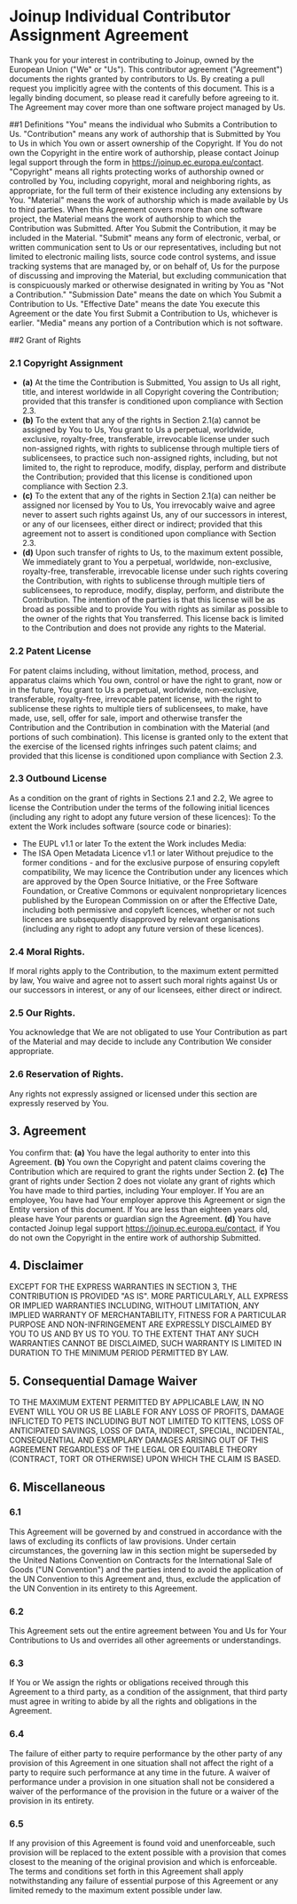 # Joinup Individual Contributor Assignment Agreement

Thank you for your interest in contributing to Joinup, owned by the European Union ("We" or "Us").
This contributor agreement ("Agreement") documents the rights granted by contributors to Us. By creating a pull request you implicitly agree with the contents of this document.
This is a legally binding document, so please read it carefully before agreeing to it. The Agreement may cover more than one software project managed by Us.

##1 Definitions
      "You" means the individual who Submits a Contribution to Us.
      "Contribution" means any work of authorship that is Submitted by You to Us in which You own or assert ownership of the Copyright. If You do not own the Copyright in the entire work of authorship, please contact Joinup legal support through the form in https://joinup.ec.europa.eu/contact.
      "Copyright" means all rights protecting works of authorship owned or controlled by You, including copyright, moral and neighboring rights, as appropriate, for the full term of their existence including any extensions by You.
      "Material" means the work of authorship which is made available by Us to third parties. When this Agreement covers more than one software project, the Material means the work of authorship to which the Contribution was Submitted. After You Submit the Contribution, it may be included in the Material.
      "Submit" means any form of electronic, verbal, or written communication sent to Us or our representatives, including but not limited to electronic mailing lists, source code control systems, and issue tracking systems that are managed by, or on behalf of, Us for the purpose of discussing and improving the Material, but excluding communication that is conspicuously marked or otherwise designated in writing by You as "Not a Contribution."
      "Submission Date" means the date on which You Submit a Contribution to Us.
      "Effective Date" means the date You execute this Agreement or the date You first Submit a Contribution to Us, whichever is earlier.
      "Media" means any portion of a Contribution which is not software.

##2 Grant of Rights
### 2.1 Copyright Assignment
 * __(a)__ At the time the Contribution is Submitted, You assign to Us all right, title, and interest worldwide in all Copyright covering the Contribution; provided that this transfer is conditioned upon compliance with Section 2.3.
 * __(b)__ To the extent that any of the rights in Section 2.1(a) cannot be assigned by You to Us, You grant to Us a perpetual, worldwide, exclusive, royalty-free, transferable, irrevocable license under such non-assigned rights, with rights to sublicense through multiple tiers of sublicensees, to practice such non-assigned rights, including, but not limited to, the right to reproduce, modify, display, perform and distribute the Contribution; provided that this license is conditioned upon compliance with Section 2.3.
 * __(c)__ To the extent that any of the rights in Section 2.1(a) can neither be assigned nor licensed by You to Us, You irrevocably waive and agree never to assert such rights against Us, any of our successors in interest, or any of our licensees, either direct or indirect; provided that this agreement not to assert is conditioned upon compliance with Section 2.3.
 * __(d)__ Upon such transfer of rights to Us, to the maximum extent possible, We immediately grant to You a perpetual, worldwide, non-exclusive, royalty-free, transferable, irrevocable license under such rights covering the Contribution, with rights to sublicense through multiple tiers of sublicensees, to reproduce, modify, display, perform, and distribute the Contribution. The intention of the parties is that this license will be as broad as possible and to provide You with rights as similar as possible to the owner of the rights that You transferred. This license back is limited to the Contribution and does not provide any rights to the Material.

### 2.2 Patent License
 For patent claims including, without limitation, method, process, and apparatus claims which You own, control or have the right to grant, now or in the future, You grant to Us a perpetual, worldwide, non-exclusive, transferable, royalty-free, irrevocable patent license, with the right to sublicense these rights to multiple tiers of sublicensees, to make, have made, use, sell, offer for sale, import and otherwise transfer the Contribution and the Contribution in combination with the Material (and portions of such combination). This license is granted only to the extent that the exercise of the licensed rights infringes such patent claims; and provided that this license is conditioned upon compliance with Section 2.3.

### 2.3 Outbound License
As a condition on the grant of rights in Sections 2.1 and 2.2, We agree to license the Contribution under the terms of the following initial licences (including any right to adopt any future version of these licences):
To the extent the Work includes software (source code or binaries):
* The EUPL v1.1 or later
To the extent the Work includes Media:
* The ISA Open Metadata Licence v1.1 or later
  Without prejudice to the former conditions - and for the exclusive purpose of ensuring copyleft compatibility, We may licence the Contribution under any licences which are approved by the Open Source Initiative, or the Free Software Foundation, or Creative Commons or equivalent nonproprietary licences published by the European Commission on or after the Effective Date, including both permissive and copyleft licences, whether or not such licences are subsequently disapproved by relevant organisations (including any right to adopt any future version of these licences).

### 2.4 Moral Rights.
 If moral rights apply to the Contribution, to the maximum extent permitted by law, You waive and agree not to assert such moral rights against Us or our successors in interest, or any of our licensees, either direct or indirect.

### 2.5 Our Rights.
 You acknowledge that We are not obligated to use Your Contribution as part of the Material and may decide to include any Contribution We consider appropriate.

### 2.6 Reservation of Rights.
 Any rights not expressly assigned or licensed under this section are expressly reserved by You.

## 3. Agreement
 You confirm that:
  __(a)__ You have the legal authority to enter into this Agreement.
  __(b)__ You own the Copyright and patent claims covering the Contribution which are required to grant the rights under Section 2.
  __(c)__ The grant of rights under Section 2 does not violate any grant of rights which You have made to third parties, including Your employer. If You are an employee, You have had Your employer approve this Agreement or sign the Entity version of this document. If You are less than eighteen years old, please have Your parents or guardian sign the Agreement.
  __(d)__ You have contacted Joinup legal support https://joinup.ec.europa.eu/contact, if You do not own the Copyright in the entire work of authorship Submitted.

## 4. Disclaimer
   EXCEPT FOR THE EXPRESS WARRANTIES IN SECTION 3, THE CONTRIBUTION IS PROVIDED "AS IS". MORE PARTICULARLY, ALL EXPRESS OR IMPLIED WARRANTIES INCLUDING, WITHOUT LIMITATION, ANY IMPLIED WARRANTY OF MERCHANTABILITY, FITNESS FOR A PARTICULAR PURPOSE AND NON-INFRINGEMENT ARE EXPRESSLY DISCLAIMED BY YOU TO US AND BY US TO YOU. TO THE EXTENT THAT ANY SUCH WARRANTIES CANNOT BE DISCLAIMED, SUCH WARRANTY IS LIMITED IN DURATION TO THE MINIMUM PERIOD PERMITTED BY LAW.

## 5. Consequential Damage Waiver
   TO THE MAXIMUM EXTENT PERMITTED BY APPLICABLE LAW, IN NO EVENT WILL YOU OR US BE LIABLE FOR ANY LOSS OF PROFITS, DAMAGE INFLICTED TO PETS INCLUDING BUT NOT LIMITED TO KITTENS, LOSS OF ANTICIPATED SAVINGS, LOSS OF DATA, INDIRECT, SPECIAL, INCIDENTAL, CONSEQUENTIAL AND EXEMPLARY DAMAGES ARISING OUT OF THIS AGREEMENT REGARDLESS OF THE LEGAL OR EQUITABLE THEORY (CONTRACT, TORT OR OTHERWISE) UPON WHICH THE CLAIM IS BASED.

## 6. Miscellaneous
### 6.1 
 This Agreement will be governed by and construed in accordance with the laws of excluding its conflicts of law provisions. Under certain circumstances, the governing law in this section might be superseded by the United Nations Convention on Contracts for the International Sale of Goods ("UN Convention") and the parties intend to avoid the application of the UN Convention to this Agreement and, thus, exclude the application of the UN Convention in its entirety to this Agreement.

### 6.2
 This Agreement sets out the entire agreement between You and Us for Your Contributions to Us and overrides all other agreements or understandings.

### 6.3 
 If You or We assign the rights or obligations received through this Agreement to a third party, as a condition of the assignment, that third party must agree in writing to abide by all the rights and obligations in the Agreement.

### 6.4 
 The failure of either party to require performance by the other party of any provision of this Agreement in one situation shall not affect the right of a party to require such performance at any time in the future. A waiver of performance under a provision in one situation shall not be considered a waiver of the performance of the provision in the future or a waiver of the provision in its entirety.

### 6.5
 If any provision of this Agreement is found void and unenforceable, such provision will be replaced to the extent possible with a provision that comes closest to the meaning of the original provision and which is enforceable. The terms and conditions set forth in this Agreement shall apply notwithstanding any failure of essential purpose of this Agreement or any limited remedy to the maximum extent possible under law.
